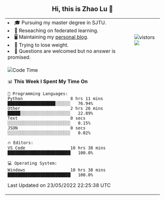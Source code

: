 <h2 align="center"> Hi, this is Zhao Lu 👋</h2>

<table style="overflow:hidden;">
    <tr> 
        <td>
            <li>🎓 Pursuing my master degree in SJTU.</li>
            <li>🌱 Reseaching on federated learning.</li>
            <li>🖥️ Maintaining my <a href="https://ifarewell.xyz">personal blog</a>.</li>
            <li>💪 Trying to lose weight.</li>
            <li>💬 Questions are welcomed but no answer is promised.</li> 
        </td>
        <td>
            <img src="https://visitor-badge.glitch.me/badge?page_id=ifarewell" alt="vistors" />
        <br>
          <img src="https://github-readme-stats.vercel.app/api?username=ifarewell&theme=graywhite&hide=prs,contribs&show_icons=true&hide_border=true&icon_color=CE1D2D&text_color=718096&bg_color=ffffff&hide_title=true" />
        </td>
    </tr>
    <tr>
        <td colspan="2">
            
<!--START_SECTION:waka-->
![Code Time](http://img.shields.io/badge/Code%20Time-153%20hrs%2052%20mins-blue)

📊 **This Week I Spent My Time On** 

```text
💬 Programming Languages: 
Python                   8 hrs 11 mins       ███████████████████░░░░░░   76.94% 
Other                    2 hrs 26 mins       █████░░░░░░░░░░░░░░░░░░░░   22.89% 
Text                     0 secs              ░░░░░░░░░░░░░░░░░░░░░░░░░   0.15% 
JSON                     0 secs              ░░░░░░░░░░░░░░░░░░░░░░░░░   0.02%

🔥 Editors: 
VS Code                  10 hrs 38 mins      █████████████████████████   100.0%

💻 Operating System: 
Windows                  10 hrs 38 mins      █████████████████████████   100.0%

```


 Last Updated on 23/05/2022 22:25:38 UTC
<!--END_SECTION:waka-->
            
</td></tr>
</table>

